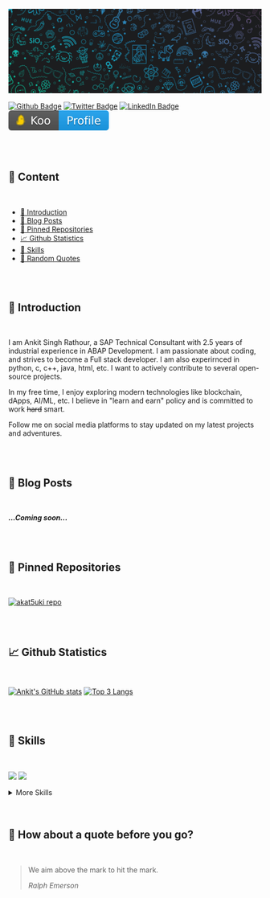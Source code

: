 <!-- BANNER-IMAGE:START -->
[![Ankit's GitHub Banner](./assets/bnr_1500x500.jpg)](https://github.com/akat5uki)
<!-- BANNER-IMAGE:END -->

<!-- BADGES:START -->
[![Github Badge](https://img.shields.io/github/followers/akat5uki?style=social)](https://github.com/akat5uki)
[![Twitter Badge](https://img.shields.io/badge/Twitter-Profile-informational?style=flat&logo=twitter&logoColor=white&color=1CA2F1)](https://twitter.com/asr15081947)
[![LinkedIn Badge](https://img.shields.io/badge/LinkedIn-Profile-informational?style=flat&logo=linkedin&logoColor=white&color=0D76A8)](www.linkedin.com/in/ansira/)
[![Koo Badge](./assets/Koo_badge.svg)](https://www.kooapp.com/profile/a.s.ra8or)
<!-- BADGES:END -->

<br>
<br>

<!-- INDEX:START -->
## 📜 Content
<br>

- [👤 Introduction](#-introduction)
- [📝 Blog Posts](#-blog-posts)
- [📌 Pinned Repositories](#-pinned-repositories)
- [📈 Github Statistics](#-github-statistics)
- [💼 Skills](#-skills)
- [📣 Random Quotes](#-how-about-a-quote-before-you-go)
<!-- INDEX:END -->

<br>
<br>

<!-- INTRODUCTION:START -->
## 👤 Introduction
<br>

I am Ankit Singh Rathour, a SAP Technical Consultant with 2.5 years of industrial experience in ABAP Development. I am passionate about coding, and strives to become a Full stack developer. I am also experirnced in python, c, c++, java, html, etc. I want to actively contribute to several open-source projects.

In my free time, I enjoy exploring modern technologies like blockchain, dApps, AI/ML, etc. I believe in "learn and earn" policy and is committed to work ~~hard~~ smart.

Follow me on social media platforms to stay updated on my latest projects and adventures.
<!-- INTRODUCTION:END -->

<br>
<br>

<!-- BLOG-POST-LIST:START -->
## 📝 Blog Posts
<br>

_**...Coming soon...**_
<!-- BLOG-POST-LIST:END -->

<br>
<br>

<!-- PINNED-REPOS:START -->
## 📌 Pinned Repositories
<br>

[![akat5uki repo](https://github-readme-stats.vercel.app/api/pin/?username=akat5uki&repo=akat5uki&show_owner=true&theme=radical&text_color=6f6f6f)](https://github.com/akat5uki/akat5uki)
<!-- PINNED-REPOS_END -->

<br>
<br>

<!-- STATS:START -->
## 📈 Github Statistics
<br>

[![Ankit's GitHub stats](https://github-readme-stats.vercel.app/api?username=akat5uki&show_icons=true&theme=radical&text_color=6f6f6f)](https://github.com/akat5uki)
[![Top 3 Langs](https://github-readme-stats.vercel.app/api/top-langs/?username=akat5uki&layout=compact&langs_count=3&theme=radical&text_color=6f6f6f)](https://github.com/akat5uki)
<!-- STATS:END -->

<br>
<br>

<!-- SKILLS:START -->
## 💼 Skills
<br>

![](https://img.shields.io/badge/Code-Python-informational?style=flat&logo=python&logoColor=white&color=4AB197)
![](https://img.shields.io/badge/Code-ABAP-informational?style=flat&logo=sap&logoColor=white&color=4AB197)

<details>
<summary>More Skills</summary>
<br>

![](https://img.shields.io/badge/Code-Java-informational?style=flat&logo=java&logoColor=white&color=4AB197)
![](https://img.shields.io/badge/Code-MySQL-informational?style=flat&logo=mysql&logoColor=white&color=4AB197)
![](https://img.shields.io/badge/Code-JavaScript-informational?style=flat&logo=JavaScript&logoColor=white&color=4AB197)
![](https://img.shields.io/badge/Code-TypeScript-informational?style=flat&logo=TypeScript&logoColor=white&color=4AB197)

<br>
  
![](https://img.shields.io/badge/Style-HTML-informational?style=flat&logo=html&logoColor=white&color=4AB197)
![](https://img.shields.io/badge/Style-CSS-informational?style=flat&logo=css3&logoColor=white&color=4AB197)
  
<br>

![](https://img.shields.io/badge/Tools-Photoshop-informational?style=flat&logo=Adobe-Photoshop&logoColor=white&color=4AB197)
![](https://img.shields.io/badge/Tools-GitHub-informational?style=flat&logo=GitHub&logoColor=white&color=4AB197)

</details>
<!-- SKILLS:END -->

<br>
<br>

<!-- QUOTES:START -->
## 📣 How about a quote before you go?
<br>

> We aim above the mark to hit the mark. 
> 
> _Ralph Emerson_
<!-- QUOTES:END -->
